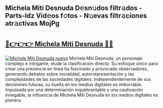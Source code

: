 ## Michela Miti Desnuda D𝚎sn𝚞dos filtr𝚊dos - Parts-ldz Vid𝚎os f𝚘tos - N𝚞evas filtr𝚊ciones atr𝚊ctivas MojPg

# <h2><a href="http://mb7um1r.tromn.icu/?c=Michela+Miti+Desnuda">🔗👉👉👉 Michela Miti Desnuda 🔗🔗</a></h2>

[![Michela Miti Desnuda nuevo](https://i.imgur.com/pEAQMta.gif)](http://mb7um1r.tromn.icu/?c=Michela+Miti+Desnuda)
Michela Miti Desnuda, un personaje complejo e intrigante, elude la clasificación directa. Su enfoque único para crear una presencia en línea ha fascinado y provocado observadores, generando debates sobre moralidad, autorrepresentación y las complejidades de las sociedades digitales. Independientemente de sus decisiones futuras, su huella en los medios digitales es imborrable. Impulsada por una determinación inquebrantable y una cautivación innegable, la influencia de Michela Miti Desnuda en los medios digitales es pionera.
